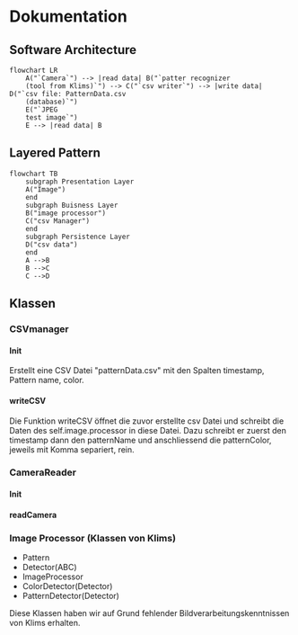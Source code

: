 # Dokumentation

## Software Architecture

```mermaid
flowchart LR
    A("`Camera`") --> |read data| B("`patter recognizer
    (tool from Klims)`") --> C("`csv writer`") --> |write data| D("`csv file: PatternData.csv
    (database)`")
    E("`JPEG 
    test image`")
    E --> |read data| B
```
## Layered Pattern

```mermaid
flowchart TB
    subgraph Presentation Layer
    A("Image")
    end
    subgraph Buisness Layer
    B("image processor")
    C("csv Manager")
    end
    subgraph Persistence Layer
    D("csv data")
    end
    A -->B
    B -->C
    C -->D
```
## Klassen
### CSVmanager
#### Init
Erstellt eine CSV Datei "patternData.csv" mit den Spalten timestamp, Pattern name, color. 
#### writeCSV
Die Funktion writeCSV öffnet die zuvor erstellte csv Datei und schreibt die Daten des self.image.processor in diese Datei. Dazu schreibt er zuerst den timestamp dann den patternName und anschliessend die patternColor, jeweils mit Komma separiert, rein.
### CameraReader
#### Init

#### readCamera



### Image Processor (Klassen von Klims)
- Pattern
- Detector(ABC)
- ImageProcessor
- ColorDetector(Detector)
- PatternDetector(Detector)

Diese Klassen haben wir auf Grund fehlender Bildverarbeitungskenntnissen von Klims erhalten.











